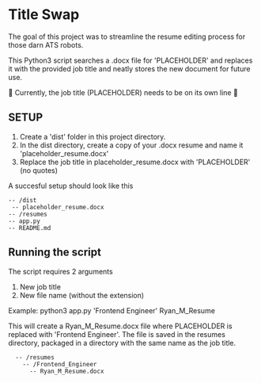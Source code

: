 # Title Swap
The goal of this project was to streamline the resume editing process for those darn ATS robots.

This Python3 script searches a .docx file for 'PLACEHOLDER' and replaces it with the provided job title and neatly stores the new document for future use.

🚨 Currently, the job title (PLACEHOLDER) needs to be on its own line 🚨

## SETUP

1) Create a 'dist' folder in this project directory.
2) In the dist directory, create a copy of your .docx resume and name it 'placeholder_resume.docx'
3) Replace the job title in placeholder_resume.docx with 'PLACEHOLDER' (no quotes)

A succesful setup should look like this
```
-- /dist
 -- placeholder_resume.docx
-- /resumes
-- app.py
-- README.md
```

## Running the script

The script requires 2 arguments
1) New job title
2) New file name (without the extension)

Example:
    python3 app.py 'Frontend Engineer' Ryan_M_Resume

This will create a Ryan_M_Resume.docx file where PLACEHOLDER is replaced with 'Frontend Engineer'. The file is saved in the resumes directory, packaged in a directory with the same name as the job title.
```
  -- /resumes
    -- /Frontend_Engineer
      -- Ryan_M_Resume.docx
```